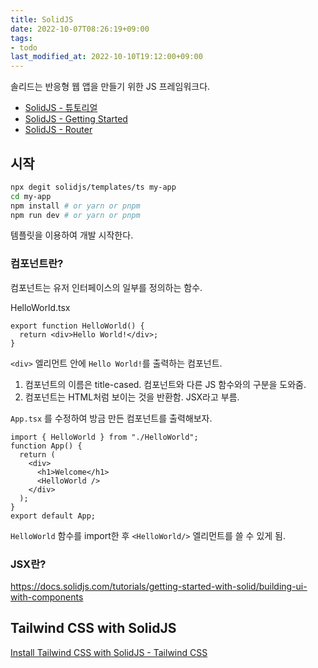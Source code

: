 ```yaml
---
title: SolidJS
date: 2022-10-07T08:26:19+09:00
tags:
- todo
last_modified_at: 2022-10-10T19:12:00+09:00
---
```




솔리드는 반응형 웹 앱을 만들기 위한 JS 프레임워크다.

- [SolidJS - 튜토리얼](SolidJS%20-%20튜토리얼.md)
- [SolidJS - Getting Started](SolidJS%20-%20Getting%20Started.md)
- [SolidJS - Router](SolidJS%20-%20Router.md)

## 시작

```bash
npx degit solidjs/templates/ts my-app
cd my-app
npm install # or yarn or pnpm
npm run dev # or yarn or pnpm
```

템플릿을 이용하여 개발 시작한다.

### 컴포넌트란?

컴포넌트는 유저 인터페이스의 일부를 정의하는 함수.

HelloWorld.tsx

```tsx
export function HelloWorld() {
  return <div>Hello World!</div>;
}
```

`<div>` 엘리먼트 안에 `Hello World!`를 출력하는 컴포넌트. 

1.  컴포넌트의 이름은 title-cased.
   컴포넌트와 다른 JS 함수와의 구분을 도와줌.
2. 컴포넌트는 HTML처럼 보이는 것을 반환함. JSX라고 부름.

`App.tsx` 를 수정하여 방금 만든 컴포넌트를 출력해보자.

```tsx
import { HelloWorld } from "./HelloWorld";
function App() {
  return (
    <div>
      <h1>Welcome</h1>
      <HelloWorld />
    </div>
  );
}
export default App;
```

`HelloWorld` 함수를 import한 후 `<HelloWorld/>` 엘리먼트를 쓸 수 있게 됨.

###  JSX란?

https://docs.solidjs.com/tutorials/getting-started-with-solid/building-ui-with-components

## Tailwind CSS with SolidJS

[Install Tailwind CSS with SolidJS - Tailwind CSS](https://tailwindcss.com/docs/guides/solidjs)